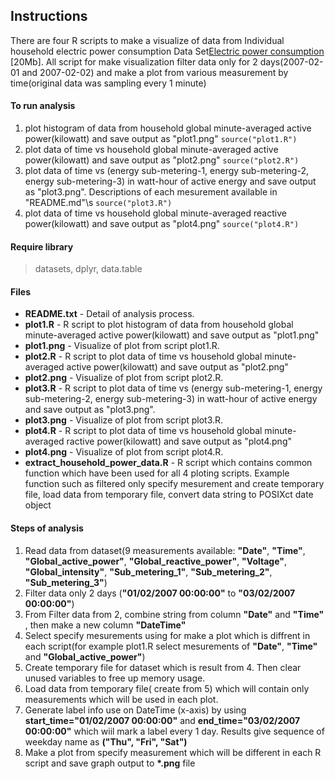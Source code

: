 ## Instructions
There are four R scripts to make a visualize of data from Individual household electric power consumption Data Set<a href="https://d396qusza40orc.cloudfront.net/exdata%2Fdata%2Fhousehold_power_consumption.zip">Electric power consumption</a> [20Mb]. All script for make visualization filter data only for 2 days(2007-02-01 and 2007-02-02) and make a plot from various measurement by time(original data was  sampling every 1 minute)

#### To run analysis
1. plot histogram of data from household global minute-averaged active power(kilowatt) and save output as "plot1.png"
`source("plot1.R")`
2. plot data of time vs household global minute-averaged active power(kilowatt) and save output as "plot2.png"
`source("plot2.R")`
3. plot data of time vs (energy sub-metering-1, energy sub-metering-2, energy sub-metering-3) in watt-hour of active energy and save output as "plot3.png". Descriptions of each mesurement available in "README.md"\s
`source("plot3.R")`
4. plot data of time vs household global minute-averaged reactive power(kilowatt) and save output as "plot4.png"
`source("plot4.R")`

#### Require library
> datasets, dplyr, data.table

#### Files
* <b>README.txt</b> - Detail of analysis process.
* <b>plot1.R</b> - R script to plot histogram of data from household global minute-averaged active power(kilowatt) and save output as "plot1.png"
* <b>plot1.png</b> - Visualize of plot from script plot1.R.
* <b>plot2.R</b> - R script to plot data of time vs household global minute-averaged active power(kilowatt) and save output as "plot2.png"
* <b>plot2.png</b> - Visualize of plot from script plot2.R.
* <b>plot3.R</b> - R script to plot data of time vs (energy sub-metering-1, energy sub-metering-2, energy sub-metering-3) in watt-hour of active energy and save output as "plot3.png".
* <b>plot3.png</b> - Visualize of plot from script plot3.R.
* <b>plot4.R</b> - R script to plot data of time vs household global minute-averaged ractive power(kilowatt) and save output as "plot4.png"
* <b>plot4.png</b> - Visualize of plot from script plot4.R.
* <b>extract_household_power_data.R</b> - R script which contains common function which have been used for all 4 ploting scripts. Example function such as filtered only specify mesurement and create temporary file, load data from temporary file, convert data string to POSIXct date object


#### Steps of analysis
1. Read data from dataset(9 measurements available: <b>"Date"</b>, <b>"Time"</b>, <b>"Global_active_power"</b>, <b>"Global_reactive_power"</b>, <b>"Voltage"</b>, <b>"Global_intensity"</b>, <b>"Sub_metering_1"</b>, <b>"Sub_metering_2"</b>, <b>"Sub_metering_3"</b>)
2. Filter data only 2 days (<b>"01/02/2007 00:00:00"</b> to <b>"03/02/2007 00:00:00"</b>)
3. From Filter data from 2, combine string from column <b>"Date"</b> and <b>"Time"</b> , then make a new column <b>"DateTime"</b>
4. Select specify mesurements using for make a plot which is diffrent in each script(for example plot1.R select mesurements of <b>"Date"</b>, <b>"Time"</b> and <b>"Global_active_power"</b>)
5. Create temporary file for dataset which is result from 4. Then clear unused variables to free up memory usage.
6. Load data from temporary file( create from 5) which will contain only measurements which will be used in each plot.
7. Generate label info use on DateTime (x-axis) by using <b>start_time="01/02/2007 00:00:00"</b> and <b>end_time="03/02/2007 00:00:00"</b> which wiil mark a label every 1 day. Results give sequence of weekday name as <b>("Thu", "Fri", "Sat")</b>
8. Make a plot from specify measurement which will be different in each R script and save graph output to <b>*.png</b> file



